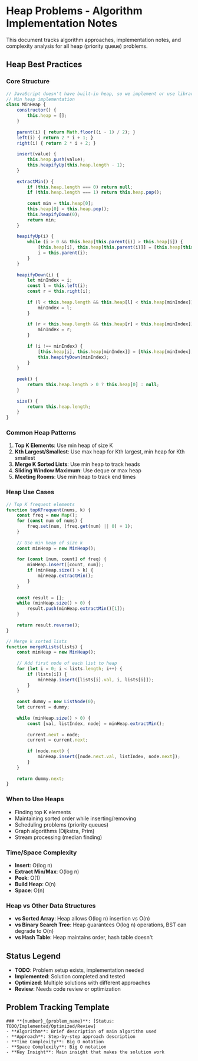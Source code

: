 # Heap Problems - Algorithm Implementation Notes

This document tracks algorithm approaches, implementation notes, and complexity analysis for all heap (priority queue) problems.

## Heap Best Practices

### Core Structure
```javascript
// JavaScript doesn't have built-in heap, so we implement or use library
// Min heap implementation
class MinHeap {
    constructor() {
        this.heap = [];
    }
    
    parent(i) { return Math.floor((i - 1) / 2); }
    left(i) { return 2 * i + 1; }
    right(i) { return 2 * i + 2; }
    
    insert(value) {
        this.heap.push(value);
        this.heapifyUp(this.heap.length - 1);
    }
    
    extractMin() {
        if (this.heap.length === 0) return null;
        if (this.heap.length === 1) return this.heap.pop();
        
        const min = this.heap[0];
        this.heap[0] = this.heap.pop();
        this.heapifyDown(0);
        return min;
    }
    
    heapifyUp(i) {
        while (i > 0 && this.heap[this.parent(i)] > this.heap[i]) {
            [this.heap[i], this.heap[this.parent(i)]] = [this.heap[this.parent(i)], this.heap[i]];
            i = this.parent(i);
        }
    }
    
    heapifyDown(i) {
        let minIndex = i;
        const l = this.left(i);
        const r = this.right(i);
        
        if (l < this.heap.length && this.heap[l] < this.heap[minIndex]) {
            minIndex = l;
        }
        
        if (r < this.heap.length && this.heap[r] < this.heap[minIndex]) {
            minIndex = r;
        }
        
        if (i !== minIndex) {
            [this.heap[i], this.heap[minIndex]] = [this.heap[minIndex], this.heap[i]];
            this.heapifyDown(minIndex);
        }
    }
    
    peek() {
        return this.heap.length > 0 ? this.heap[0] : null;
    }
    
    size() {
        return this.heap.length;
    }
}
```

### Common Heap Patterns
1. **Top K Elements**: Use min heap of size K
2. **Kth Largest/Smallest**: Use max heap for Kth largest, min heap for Kth smallest
3. **Merge K Sorted Lists**: Use min heap to track heads
4. **Sliding Window Maximum**: Use deque or max heap
5. **Meeting Rooms**: Use min heap to track end times

### Heap Use Cases
```javascript
// Top K frequent elements
function topKFrequent(nums, k) {
    const freq = new Map();
    for (const num of nums) {
        freq.set(num, (freq.get(num) || 0) + 1);
    }
    
    // Use min heap of size k
    const minHeap = new MinHeap();
    
    for (const [num, count] of freq) {
        minHeap.insert([count, num]);
        if (minHeap.size() > k) {
            minHeap.extractMin();
        }
    }
    
    const result = [];
    while (minHeap.size() > 0) {
        result.push(minHeap.extractMin()[1]);
    }
    
    return result.reverse();
}

// Merge k sorted lists
function mergeKLists(lists) {
    const minHeap = new MinHeap();
    
    // Add first node of each list to heap
    for (let i = 0; i < lists.length; i++) {
        if (lists[i]) {
            minHeap.insert([lists[i].val, i, lists[i]]);
        }
    }
    
    const dummy = new ListNode(0);
    let current = dummy;
    
    while (minHeap.size() > 0) {
        const [val, listIndex, node] = minHeap.extractMin();
        
        current.next = node;
        current = current.next;
        
        if (node.next) {
            minHeap.insert([node.next.val, listIndex, node.next]);
        }
    }
    
    return dummy.next;
}
```

### When to Use Heaps
- Finding top K elements
- Maintaining sorted order while inserting/removing
- Scheduling problems (priority queues)
- Graph algorithms (Dijkstra, Prim)
- Stream processing (median finding)

### Time/Space Complexity
- **Insert**: O(log n)
- **Extract Min/Max**: O(log n)
- **Peek**: O(1)
- **Build Heap**: O(n)
- **Space**: O(n)

### Heap vs Other Data Structures
- **vs Sorted Array**: Heap allows O(log n) insertion vs O(n)
- **vs Binary Search Tree**: Heap guarantees O(log n) operations, BST can degrade to O(n)
- **vs Hash Table**: Heap maintains order, hash table doesn't

## Status Legend
- **TODO**: Problem setup exists, implementation needed
- **Implemented**: Solution completed and tested
- **Optimized**: Multiple solutions with different approaches
- **Review**: Needs code review or optimization

## Problem Tracking Template
```
### **{number}_{problem_name}**: [Status: TODO/Implemented/Optimized/Review]
- **Algorithm**: Brief description of main algorithm used
- **Approach**: Step-by-step approach description
- **Time Complexity**: Big O notation
- **Space Complexity**: Big O notation
- **Key Insight**: Main insight that makes the solution work
```